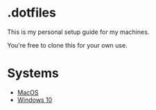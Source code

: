 # .dotfiles

This is my personal setup guide for my machines.

You're free to clone this for your own use.

# Systems

* [MacOS](Mac.md)
* [Windows 10](Windows.md)
